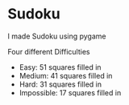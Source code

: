 # Sudoku
I made Sudoku using pygame

Four different Difficulties
- Easy: 51 squares filled in
- Medium: 41 squares filled in 
- Hard: 31 squares filled in
- Impossible: 17 squares filled in
